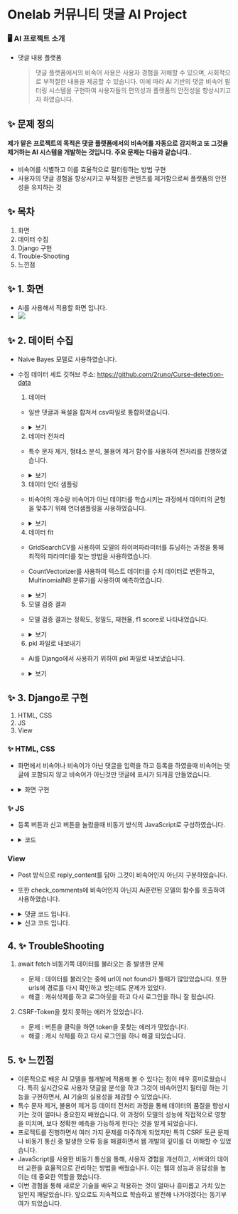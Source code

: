 # Onelab 커뮤니티 댓글 AI Project

<h3>🖥️ AI 프로젝트 소개</h3>

- 댓글 내용 플랫폼
  > 댓글 플랫폼에서의 비속어 사용은 사용자 경험을 저해할 수 있으며, 사회적으로 부적절한 내용을 제공할 수 있습니다.
  > 이에 따라 AI 기반의 댓글 비속어 필터링 시스템을 구현하여 사용자들의 편의성과 플랫폼의 안전성을 향상시키고자 하였습니다.

<h2> ✨ 문제 정의 </h2>

#### 제가 맡은 프로젝트의 목적은 댓글 플랫폼에서의 비속어를 자동으로 감지하고 또 그것을 제거하는 AI 시스템을 개발하는 것입니다. 주요 문제는 다음과 같습니다..
- 비속어를 식별하고 이를 효율적으로 필터링하는 방법 구현
- 사용자의 댓글 경험을 향상시키고 부적절한 콘텐츠를 제거함으로써 플랫폼의 안전성을 유지하는 것

## ✨ 목차
1. 화면
2. 데이터 수집
3. Django 구현
4. Trouble-Shooting
5. 느낀점

## ✨ 1. 화면
- Ai를 사용해서 적용할 화면 입니다.
- <img src="https://github.com/onelab-server-ai/onelab-ai/assets/129862668/52323e32-fe97-415d-b75b-6d9c06cdc498">
  

## ✨ 2. 데이터 수집
- Naive Bayes 모델로 사용하였습니다.
- 수집 데이터 세트 깃허브 주소: https://github.com/2runo/Curse-detection-data

  1. 데이터
  - 일반 댓글과 욕설을 합쳐서 csv파일로 통합하였습니다.
  -  <details>
       <summary>보기</summary>
      
       <img src="https://github.com/onelab-server-ai/onelab-ai/assets/129862668/5ac15f5e-a2d6-4a8a-a9a1-1b66a89c9067">
    </details>
   

  2. 데이터 전처리
  - 특수 문자 제거, 형태소 분석, 불용어 제거 함수를 사용하여 전처리를 진행하였습니다.
  - <details>
      <summary>보기</summary>
    
      ```
        # 데이터 전처리 함수 정의
        def preprocess_text(text):
            # 특수 문자 제거
            text = re.sub(r'[^가-힣a-zA-Z0-9\s-]', '', text)
            text = re.sub(r'\s+', ' ', text).strip()
            # 형태소 분석
            words = text.split()
            # 불용어 제거
            text = ' '.join([word for word in words if word not in korean_stopwords])
            return text
        ```
  </details>
    

  3. 데이터 언더 샘플링
  - 비속어의 개수랑 비속어가 아닌 데이터를 학습시키는 과정에서 데이터의 균형을 맞추기 위해 언더샘플링을 사용하였습니다.
  - <details>
      <summary>보기</summary>
    
      <img src="https://github.com/onelab-server-ai/onelab-ai/assets/129862668/6fc44236-bc44-444a-996b-e26a0ca9e734">
    </details>  
    

  4. 데이터 fit
  - GridSearchCV를 사용하여 모델의 하이퍼파라미터를 튜닝하는 과정을 통해 최적의 파라미터를 찾는 방법을 사용하였습니다.
  - CountVectorizer를 사용하여 텍스트 데이터를 수치 데이터로 변환하고, MultinomialNB 분류기를 사용하여 예측하였습니다.
  - <details>
      <summary>보기</summary>
    
      <img src="https://github.com/onelab-server-ai/onelab-ai/assets/129862668/b5ebce7f-807f-4eaa-b07a-48a23cb5a79b">
    </details>  

    
  5. 모델 검증 결과
  - 모델 검증 결과는 정확도, 정밀도, 재현율, f1 score로 나타내었습니다.
  - <details>
      <summary>보기</summary>
    
      <img src="https://github.com/onelab-server-ai/onelab-ai/assets/129862668/ecbe713a-c3b2-46a5-a4a3-86cebc04c5f1">
    </details>  
    

  6. pkl 파일로 내보내기
  - Ai를 Django에서 사용하기 위하여 pkl 파일로 내보냈습니다.
  - <details>
      <summary>보기</summary>
    
      <img src="https://github.com/onelab-server-ai/onelab-ai/assets/129862668/bcaa911a-a8fc-4832-b988-f45b6916e756">
    </details> 
  
## ✨ 3. Django로 구현
1. HTML, CSS
2. JS
3. View

### ✨ HTML, CSS
- 화면에서 비속어나 비속어가 아닌 댓글을 입력을 하고 등록을 하였을때 비속어는 댓글에 포함되지 않고 비속어가 아닌것만 댓글에 표시가 되게끔 만들었습니다.
-  <details>
    <summary>화면 구현</summary>
    <img src="https://github.com/onelab-server-ai/onelab-ai/assets/129862668/600d7ce2-e6bb-4bf2-a15e-abb902a843db">
    
    - 댓글 내용을 입력을 하고 등록 버튼을 누르면 됩니다.<br> <br>
  </details>  
 

### ✨ JS
  - 등록 버튼과 신고 버튼을 눌렀을때 비동기 방식의 JavaScript로 구성하였습니다.
  - <details>
      <summary>코드</summary>
      <img src="https://github.com/onelab-server-ai/onelab-ai/assets/129862668/eaa9726a-1137-4622-988c-e5fd45a9776a">

      - 댓글 내용 입니다.

      <img src="https://github.com/onelab-server-ai/onelab-ai/assets/129862668/25de1085-d4cb-44a3-9ae4-e7c9c0ec0d55">
      
      - 신고 쪽 입니다.
  </details> 
 
  
### View <br>
  - Post 방식으로 reply_content를 담아 그것이 비속어인지 아닌지 구분하였습니다.
  - 또한 check_comments에 비속어인지 아닌지 Ai훈련된 모델의 함수를 호출하여 사용하였습니다.
  - <details>
      <summary>댓글 코드 입니다.</summary>
      <img src="https://github.com/onelab-server-ai/onelab-ai/assets/129862668/d0a09e70-f161-41a2-a6e6-9f7de0e62556">
      <img src="https://github.com/onelab-server-ai/onelab-ai/assets/129862668/2f9f8c5e-282b-43e7-9d79-a8fdb1f13731"> 
    </details>
    
  - <details>
      <summary>신고 코드 입니다.</summary>
      <img src="https://github.com/onelab-server-ai/onelab-ai/assets/129862668/7d8e06cc-02c0-48f4-a329-6e71f7c06edb">
    </details> 

## 4. ✨ TroubleShooting
1. await fetch 비동기쪽 데이터를 불러오는 중 발생한 문제
   - 문제 : 데이터를 불러오는 중에 url이 not found가 뜰때가 많았었습니다. 또한 urls에 경로를 다시 확인하고 썻는데도 문제가 있었다.
   - 해결 : 캐쉬삭제를 하고 로그아웃을 하고 다시 로그인을 하니 잘 됬습니다.

2. CSRF-Token을 찾지 못하는 에러가 있었습니다.
   - 문제 : 버튼을 클릭을 하면 token을 못찾는 에러가 떳었습니다.
   - 해결 : 캐시 삭제를 하고 다시 로그인을 하니 해결 되었습니다.

## 5. ✨ 느낀점
- 이론적으로 배운 AI 모델을 웹개발에 적용해 볼 수 있다는 점이 매우 흥미로웠습니다. 특히 실시간으로 사용자 댓글을 분석을 하고 그것이 비속어인지 필터링 하는 기능을 구현하면서, AI 기술의 실용성을 체감할 수 있었습니다.
- 특수 문자 제거, 불용어 제거 등 데이터 전처리 과정을 통해 데이터의 품질을 향상시키는 것이 얼마나 중요한지 배웠습니다. 이 과정이 모델의 성능에 직접적으로 영향을 미치며, 보다 정확한 예측을 가능하게 한다는 것을 알게 되었습니다.
- 프로젝트를 진행하면서 여러 가지 문제를 마주하게 되었지만 특히 CSRF 토큰 문제나 비동기 통신 중 발생한 오류 등을 해결하면서 웹 개발의 깊이를 더 이해할 수 있었습니다.
- JavaScript를 사용한 비동기 통신을 통해, 사용자 경험을 개선하고, 서버와의 데이터 교환을 효율적으로 관리하는 방법을 배웠습니다. 이는 웹의 성능과 응답성을 높이는 데 중요한 역할을 했습니다.
- 이번 경험을 통해 새로운 기술을 배우고 적용하는 것이 얼마나 흥미롭고 가치 있는 일인지 깨달았습니다. 앞으로도 지속적으로 학습하고 발전해 나가야겠다는 동기부여가 되었습니다.
  
  
